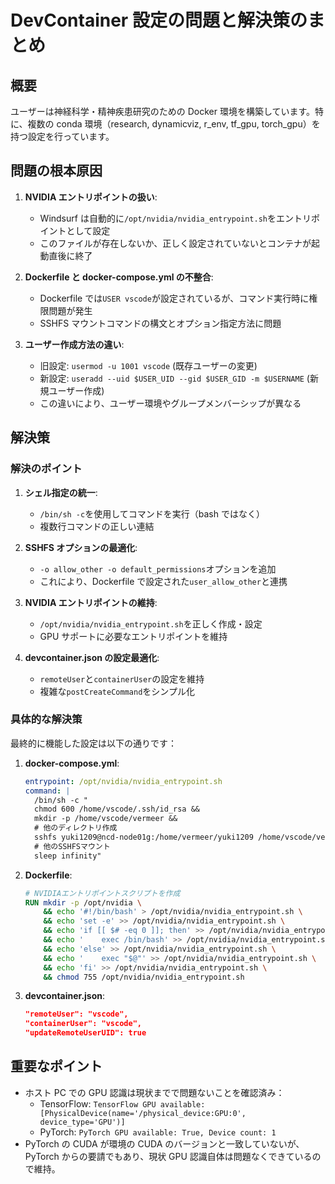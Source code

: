 # DevContainer 設定の問題と解決策のまとめ

## 概要

ユーザーは神経科学・精神疾患研究のための Docker 環境を構築しています。特に、複数の conda 環境（research, dynamicviz, r_env, tf_gpu, torch_gpu）を持つ設定を行っています。

## 問題の根本原因

1. **NVIDIA エントリポイントの扱い**:

   - Windsurf は自動的に`/opt/nvidia/nvidia_entrypoint.sh`をエントリポイントとして設定
   - このファイルが存在しないか、正しく設定されていないとコンテナが起動直後に終了

2. **Dockerfile と docker-compose.yml の不整合**:

   - Dockerfile では`USER vscode`が設定されているが、コマンド実行時に権限問題が発生
   - SSHFS マウントコマンドの構文とオプション指定方法に問題

3. **ユーザー作成方法の違い**:
   - 旧設定: `usermod -u 1001 vscode` (既存ユーザーの変更)
   - 新設定: `useradd --uid $USER_UID --gid $USER_GID -m $USERNAME` (新規ユーザー作成)
   - この違いにより、ユーザー環境やグループメンバーシップが異なる

## 解決策

### 解決のポイント

1. **シェル指定の統一**:

   - `/bin/sh -c`を使用してコマンドを実行（bash ではなく）
   - 複数行コマンドの正しい連結

2. **SSHFS オプションの最適化**:

   - `-o allow_other -o default_permissions`オプションを追加
   - これにより、Dockerfile で設定された`user_allow_other`と連携

3. **NVIDIA エントリポイントの維持**:

   - `/opt/nvidia/nvidia_entrypoint.sh`を正しく作成・設定
   - GPU サポートに必要なエントリポイントを維持

4. **devcontainer.json の設定最適化**:
   - `remoteUser`と`containerUser`の設定を維持
   - 複雑な`postCreateCommand`をシンプル化

### 具体的な解決策

最終的に機能した設定は以下の通りです：

1. **docker-compose.yml**:

   ```yaml
   entrypoint: /opt/nvidia/nvidia_entrypoint.sh
   command: |
     /bin/sh -c "
     chmod 600 /home/vscode/.ssh/id_rsa &&
     mkdir -p /home/vscode/vermeer &&
     # 他のディレクトリ作成
     sshfs yuki1209@ncd-node01g:/home/vermeer/yuki1209 /home/vscode/vermeer -o allow_other -o default_permissions -o reconnect -o ServerAliveInterval=15 -o ServerAliveCountMax=3 &&
     # 他のSSHFSマウント
     sleep infinity"
   ```

2. **Dockerfile**:

   ```Dockerfile
   # NVIDIAエントリポイントスクリプトを作成
   RUN mkdir -p /opt/nvidia \
       && echo '#!/bin/bash' > /opt/nvidia/nvidia_entrypoint.sh \
       && echo 'set -e' >> /opt/nvidia/nvidia_entrypoint.sh \
       && echo 'if [[ $# -eq 0 ]]; then' >> /opt/nvidia/nvidia_entrypoint.sh \
       && echo '    exec /bin/bash' >> /opt/nvidia/nvidia_entrypoint.sh \
       && echo 'else' >> /opt/nvidia/nvidia_entrypoint.sh \
       && echo '    exec "$@"' >> /opt/nvidia/nvidia_entrypoint.sh \
       && echo 'fi' >> /opt/nvidia/nvidia_entrypoint.sh \
       && chmod 755 /opt/nvidia/nvidia_entrypoint.sh
   ```

3. **devcontainer.json**:

   ```json
   "remoteUser": "vscode",
   "containerUser": "vscode",
   "updateRemoteUserUID": true
   ```

## 重要なポイント

- ホスト PC での GPU 認識は現状までで問題ないことを確認済み：
  - TensorFlow: `TensorFlow GPU available: [PhysicalDevice(name='/physical_device:GPU:0', device_type='GPU')]`
  - PyTorch: `PyTorch GPU available: True, Device count: 1`
- PyTorch の CUDA が環境の CUDA のバージョンと一致していないが、PyTorch からの要請でもあり、現状 GPU 認識自体は問題なくできているので維持。
